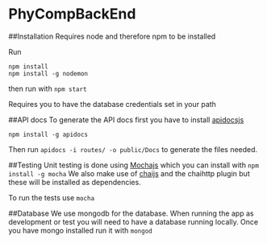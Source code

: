 # PhyCompBackEnd

##Installation
Requires node and therefore npm to be installed

Run 
```
npm install
npm install -g nodemon
```
                
then run with `npm start`

Requires you to have the database credentials set in your path

##API docs
To generate the API docs first you have to install [apidocsjs](http://apidocjs.com)

`npm install -g apidocs`

Then run `apidocs -i routes/ -o public/Docs` to generate the files needed.

##Testing
Unit testing is done using [Mochajs](http://mochajs.org) which you can install with `npm install -g mocha`
We also make use of [chaijs](http://chaijs.com) and the chaihttp plugin but these will be installed as dependencies.

To run the tests use `mocha`

##Database
We use mongodb for the database. When running the app as development or test you will need to have a database running locally. Once you have mongo installed run it with `mongod`


